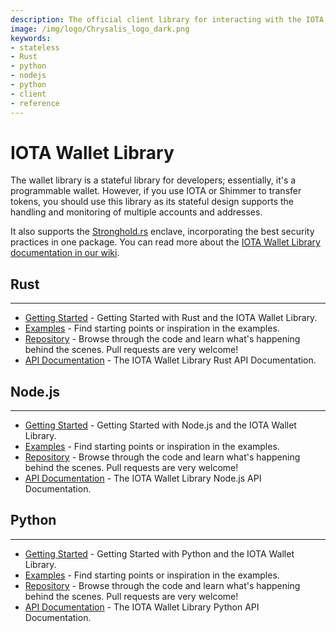 ```yaml
---
description: The official client library for interacting with the IOTA Tangle allows you to create blocks and transactions, sign transactions, generate addresses, and interact with an IOTA node.
image: /img/logo/Chrysalis_logo_dark.png
keywords:
- stateless
- Rust
- python
- nodejs
- python
- client
- reference
---
```


# IOTA Wallet Library

The wallet library is a stateful library for developers; essentially, it's a programmable wallet. However, if you use IOTA or Shimmer to transfer tokens, you should use this library as its stateful design supports the handling and monitoring of multiple accounts and addresses.

It also supports the [Stronghold.rs](https://github.com/iotaledger/stronghold.rs) enclave, incorporating the best security practices in one package. You can read more about the [IOTA Wallet Library documentation in our wiki](https://wiki.iota.org/develop/wallet.rs/welcome).

## Rust
---------------

- [Getting Started](https://wiki.iota.org/wallet.rs/develop/libraries/rust/getting_started) - Getting Started with Rust and the IOTA Wallet Library.
- [Examples](https://wiki.iota.org/wallet.rs/develop/libraries/rust/examples) - Find starting points or inspiration in the examples.
- [Repository](https://github.com/iotaledger/wallet.rs/tree/develop) - Browse through the code and learn what's happening behind the scenes. Pull requests are very welcome!
- [API Documentation](https://wiki.iota.org/wallet.rs/develop/libraries/rust/api_reference) - The IOTA Wallet Library Rust API Documentation.


## Node.js
---------------
- [Getting Started](https://wiki.iota.org/wallet.rs/develop/libraries/nodejs/getting_started) - Getting Started with Node.js and the IOTA Wallet Library.
- [Examples](https://wiki.iota.org/wallet.rs/develop/libraries/nodejs/examples) - Find starting points or inspiration in the examples.
- [Repository](https://github.com/iotaledger/wallet.rs/tree/develop/bindings/nodejs) - Browse through the code and learn what's happening behind the scenes. Pull requests are very welcome!
- [API Documentation](https://wiki.iota.org/wallet.rs/develop/libraries/nodejs/api_reference) - The IOTA Wallet Library Node.js API Documentation.


## Python
---------------
- [Getting Started](https://wiki.iota.org/wallet.rs/develop/libraries/python/getting_started) - Getting Started with Python and the IOTA Wallet Library.
- [Examples](https://wiki.iota.org/wallet.rs/develop/libraries/python/examples) - Find starting points or inspiration in the examples.
- [Repository](https://github.com/iotaledger/wallet.rs/tree/develop/bindings/python) - Browse through the code and learn what's happening behind the scenes. Pull requests are very welcome!
- [API Documentation](https://wiki.iota.org/wallet.rs/develop/libraries/python/api_reference) - The IOTA Wallet Library Python API Documentation.
